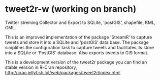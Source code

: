 # tweet2r-w (working on branch)
Twitter streming Collector and Export to SQLite, 'postGIS', shapefile, KML, GML.

This is an improved implementation of the package 'StreamR' to capture tweets and store it into a SQLite and 'postGIS' data base. The package simplifies the configuration task to capture tweets and facilitates its store into a SQLite or 'PostGIS' database. Also exports tweets to GIS format.

This is a development version of the tweet2r package you can find an stable version in R-Cran repository, http://cran.jellyfish.lol/web/packages/tweet2r/index.html
